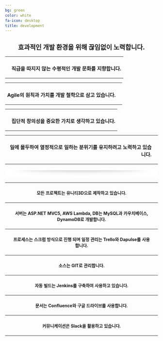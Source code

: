 ```yaml
---
bg: green
color: white
fa-icon: desktop
title: development 
---
```

<style type="text/scc">
   @import url(//fonts.googleapis.com/earlyaccess/jejugothic.css);
   .jg{
   font-family: 'Jeju Gothic', sans-serif; 
   text-shadow: 2px 2px 2px gray;
   }
   
   .sp{
   width: 33%;
   text-align:center;
   font-family: 'Jeju Gothic', sans-serif; 
   }
   
   table{
   width:100%;
   align:center;
   font-family: 'Jeju Gothic', sans-serif;
   border:1px;
   }
   
   td, th{
   padding:10px;
   border:2px;
   }
   
   
   .effect_img {
    border-radius: 20px;
   }
   
   .center_ta{
   width:30%;
   }
   
   .icon_ta{
   width:20%;
   }
   
   .text_ta{
   width:80%;
   font-size: x-large;
   }
   
   span{
   display:inline;
   }
   
</style>

<link rel="stylesheet" href="https://use.fontawesome.com/releases/v5.2.0/css/all.css" integrity="sha384-hWVjflwFxL6sNzntih27bfxkr27PmbbK/iSvJ+a4+0owXq79v+lsFkW54bOGbiDQ" crossorigin="anonymous">

<div style="text-align:center;">
   <h2 class="jg"><i class="fa fa-quote-left"></i>&nbsp;효과적인 개발 환경을 위해 끊임없이 노력합니다.&nbsp;<i class="fa fa-quote-right"></i></h2>
  </div>
<p></p>
<table>
   <tr>
      <th class="icon_ta" align="right"><i class="fa fa-equals fa-4x"></i></th>
      <th align="left" valign="top" class="text_ta" ><h3>직급을 따지지 않는 <strong>수평적인 개발 문화</strong>를 지향합니다.</h3></th>
   </tr>
</table>
<table>   
   <tr>
      <th align="right" valign="top" class="text_ta"><h3><strong>Agile의 원칙과 가치</strong>를 개발 철학으로 삼고 있습니다.</h3></th>
      <th class="icon_ta" align="left"><i class="fa fa-sync-alt fa-4x"></i></th>      
   </tr>
</table>
<table>
   <tr>
      <th class="icon_ta" align="right"><i class="fa fa-lightbulb fa-4x"></i></th>
      <th align="left" valign="top" class="text_ta" ><h3><strong>집단적 창의성</strong>을 중요한 가치로 생각하고 있습니다.</h3></th>
   </tr>
</table>
<table>
   <tr>
      <th align="right" valign="top" class="text_ta" ><h3>일에 몰두하여 <strong>열정적으로 일하는 분위기</strong>를 유지하려고 노력하고 있습니다.</h3></th>
      <th class="icon_ta" align="left"><i class="fa fa-fire fa-4x"></i></th>      
   </tr>
</table>

<p></p>
<div style="width:100%; text-align:center;">
   <div style="display:inline-block; width:100%;">
   <img src="img/section_divid.png"/>
   </div>
</div>
<p></p>

<table>
   <tr>
      <th align="right"><i class="fa fa-angle-left fa-2x"></i></th>
      <th align="center" valign="top"><h4>모든 프로젝트는 <strong>유니티3D</strong>으로 제작하고 있습니다.</h4></th>
      <th align="left"><i class="fa fa-angle-right fa-2x"></i></th>
   </tr>
   <tr>
      <th align="right"><i class="fa fa-angle-left fa-2x"></i></th>
      <th align="center" valign="top"><h4>서버는 <strong>ASP.NET MVC5, AWS Lambda</strong>, DB는 <Strong>MySQL과 카우치베이스, DynamoDB</strong>로 개발합니다.</h4></th>
      <th align="left"><i class="fa fa-angle-right fa-2x"></i></th>
   </tr>
   <tr>
      <th align="right"><i class="fa fa-angle-left fa-2x"></i></th>
      <th align="center" valign="top"><h4>프로세스는 <strong>스크럼</strong> 방식으로 진행 되며 일정 관리는 <Strong>Trello와 Dapulse</strong>를 사용합니다.</h4></th>
      <th align="left"><i class="fa fa-angle-right fa-2x"></i></th>
   </tr>
   <tr>
      <th align="right"><i class="fa fa-angle-left fa-2x"></i></th>
      <th align="center" valign="top"><h4>소스는 <strong>GIT</strong>로 관리합니다.</h4></th>
      <th align="left"><i class="fa fa-angle-right fa-2x"></i></th>
   </tr>
   <tr>
      <th align="right"><i class="fa fa-angle-left fa-2x"></i></th>
      <th align="center" valign="top"><h4>자동 빌드는 <strong>Jenkins</strong>를 구축하여 사용하고 있습니다.</h4></th>
      <th align="left"><i class="fa fa-angle-right fa-2x"></i></th>
   </tr>
   <tr>
      <th align="right"><i class="fa fa-angle-left fa-2x"></i></th>
      <th align="center" valign="top"><h4>문서는 <strong>Confluence</strong>와 <strong>구글 드라이브</strong>를 사용합니다.</h4></th>
      <th align="left"><i class="fa fa-angle-right fa-2x"></i></th>
   </tr>
   <tr>
      <th align="right"><i class="fa fa-angle-left fa-2x"></i></th>
      <th align="center" valign="top"><h4>커뮤니케이션은 <strong>Slack</strong>을 활용하고 있습니다.</h4></th>
      <th align="left"><i class="fa fa-angle-right fa-2x"></i></th>
   </tr>
</table>
   

